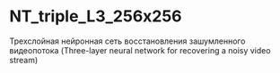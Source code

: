 # NT_triple_L3_256x256
Трехслойная нейронная сеть восстановления зашумленного видеопотока (Three-layer neural network for recovering a noisy video stream)
